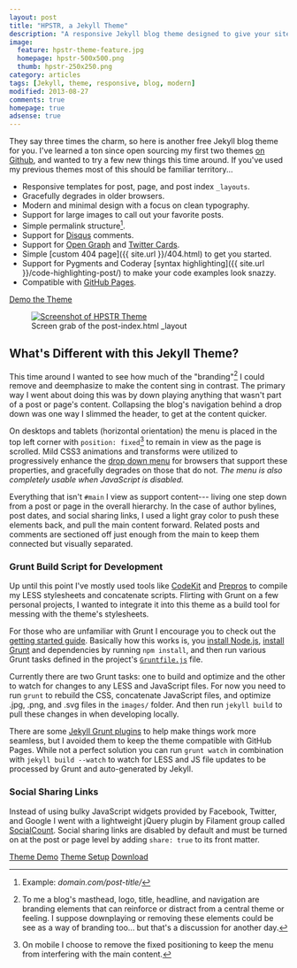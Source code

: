 ```yaml
---
layout: post
title: "HPSTR, a Jekyll Theme"
description: "A responsive Jekyll blog theme designed to give your site a modern and almost cliche feel."
image: 
  feature: hpstr-theme-feature.jpg
  homepage: hpstr-500x500.png
  thumb: hpstr-250x250.png
category: articles
tags: [Jekyll, theme, responsive, blog, modern]
modified: 2013-08-27
comments: true
homepage: true
adsense: true
---
```


They say three times the charm, so here is another free Jekyll blog theme for you. I've learned a ton since open sourcing my first two themes [on Github](http://github.com/mmistakes), and wanted to try a few new things this time around. If you've used my previous themes most of this should be familiar territory...

* Responsive templates for post, page, and post index `_layouts`.
* Gracefully degrades in older browsers.  
* Modern and minimal design with a focus on clean typography.
* Support for large images to call out your favorite posts.
* Simple permalink structure[^1].
* Support for [Disqus](http://disqus.com) comments.
* Support for [Open Graph](https://developers.facebook.com/docs/opengraph/) and [Twitter Cards](https://dev.twitter.com/docs/cards).
* Simple [custom 404 page]({{ site.url }}/404.html) to get you started.
* Support for Pygments and Coderay [syntax highlighting]({{ site.url }}/code-highlighting-post/) to make your code examples look snazzy.
* Compatible with [GitHub Pages](http://pages.github.com/).

<div markdown="0"><a href="http://mmistakes.github.io/hpstr-jekyll-theme/" onClick="_gaq.push(['_trackEvent', 'Link', 'HPSTER - Theme Demo']);" class="btn">Demo the Theme</a></div>

<figure class="large">
	<a href="http://mmistakes.github.io/hpstr-jekyll-theme" onClick="_gaq.push(['_trackEvent', 'Link', 'HPSTER - Theme Demo']);" title="Preview HPSTR Theme"><img src="{{ site.url }}/images/hpstr-jekyll-theme-preview.jpg" alt="Screenshot of HPSTR Theme"></a>
	<figcaption>Screen grab of the post-index.html _layout</figcaption>
</figure>

## What's Different with this Jekyll Theme?

This time around I wanted to see how much of the "branding"[^2] I could remove and deemphasize to make the content sing in contrast. The primary way I went about doing this was by down playing anything that wasn't part of a post or page's content. Collapsing the blog's navigation behind a drop down was one way I slimmed the header, to get at the content quicker.

On desktops and tablets (horizontal orientation) the menu is placed in the top left corner with `position: fixed`[^3] to remain in view as the page is scrolled. Mild CSS3 animations and transforms were utilized to progressively enhance the [drop down menu](http://tympanus.net/codrops/2013/04/19/responsive-multi-level-menu/) for browsers that support these properties, and gracefully degrades on those that do not. *The menu is also completely usable when JavaScript is disabled.*

Everything that isn't `#main` I view as support content--- living one step down from a post or page in the overall hierarchy. In the case of author bylines, post dates, and social sharing links, I used a light gray color to push these elements back, and pull the main content forward. Related posts and comments are sectioned off just enough from the main to keep them connected but visually separated.

### Grunt Build Script for Development

Up until this point I've mostly used tools like [CodeKit](http://incident57.com/codekit/) and [Prepros](http://alphapixels.com/prepros/) to compile my LESS stylesheets and concatenate scripts. Flirting with Grunt on a few personal projects, I wanted to integrate it into this theme as a build tool for messing with the theme's stylesheets.

For those who are unfamiliar with Grunt I encourage you to check out the [getting started guide](http://gruntjs.com/getting-started). Basically how this works is, you [install Node.js](http://nodejs.org/), [install Grunt](http://gruntjs.com/getting-started) and dependencies by running `npm install`, and then run various Grunt tasks defined in the project's [`Gruntfile.js`](https://github.com/mmistakes/hpstr-jekyll-theme/blob/master/Gruntfile.js) file.

Currently there are two Grunt tasks: one to build and optimize and the other to watch for changes to any LESS and JavaScript files. For now you need to run `grunt` to rebuild the CSS, concatenate JavaScript files, and optimize .jpg, .png, and .svg files in the `images/` folder. And then run `jekyll build` to pull these changes in when developing locally. 

There are some [Jekyll Grunt plugins](https://github.com/dannygarcia/grunt-jekyll) to help make things work more seamless, but I avoided them to keep the theme compatible with GitHub Pages. While not a perfect solution you can run `grunt watch` in combination with `jekyll build --watch` to watch for LESS and JS file updates to be processed by Grunt and auto-generated by Jekyll.

### Social Sharing Links

Instead of using bulky JavaScript widgets provided by Facebook, Twitter, and Google I went with a lightweight jQuery plugin by Filament group called [SocialCount](http://filamentgroup.com/lab/socialcount/). Social sharing links are disabled by default and must be turned on at the post or page level by adding `share: true` to its front matter.

<div markdown="0"><a href="http://mmistakes.github.io/hpstr-jekyll-theme/" onClick="_gaq.push(['_trackEvent', 'Link', 'HPSTER - Theme Demo']);" class="btn">Theme Demo</a> <a href="http://mmistakes.github.io/hpstr-jekyll-theme/theme-setup/" onClick="_gaq.push(['_trackEvent', 'Link', 'HPSTER - Theme Setup']);" class="btn">Theme Setup</a> <a href="https://github.com/mmistakes/hpstr-jekyll-theme/archive/master.zip" onClick="_gaq.push(['_trackEvent', 'Link', 'HPSTER - Download']);" class="btn">Download</a></div>

[^1]: Example: *domain.com/post-title/*
[^2]: To me a blog's masthead, logo, title, headline, and navigation are branding elements that can reinforce or distract from a central theme or feeling. I suppose downplaying or removing these elements could be see as a way of branding too... but that's a discussion for another day.
[^3]: On mobile I choose to remove the fixed positioning to keep the menu from interfering with the main content.